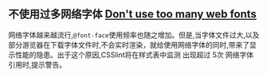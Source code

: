 ## 不使用过多网络字体 [Don't use too many web fonts](https://github.com/CSSLint/csslint/wiki/Don%27t-use-too-many-web-fonts)

网络字体越来越流行,`@font-face`使用频率也随之增加。但是,当字体文件过大,以及部分游览器在下载字体文件时,不会实时渲染，就给使用网络字体的同时,带来了显示性能的隐患。出于这个原因,CSSlint将在样式表中监测 出现超过 5次 网络字体引用时,提示警告。